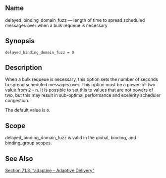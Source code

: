 <a name="conf.ref.delayed_binding_domain_fuzz"></a>
## Name

delayed_binding_domain_fuzz — length of time to spread scheduled messages over when a bulk requeue is necessary

## Synopsis

`delayed_binding_domain_fuzz = 0`

<a name="idp24244336"></a>
## Description

When a bulk requeue is necessary, this option sets the number of seconds to spread scheduled messages over. This option must be a power-of-two value from 2 - n. It is possible to set this to values that are not powers of two, but this may result in sub-optimal performance and ecelerity scheduler congestion.

The default value is `0`.

<a name="idp24247376"></a>
## Scope

delayed_binding_domain_fuzz is valid in the global, binding, and binding_group scopes.

<a name="idp24249264"></a>
## See Also

[Section 71.3, “adaptive – Adaptive Delivery”](modules.adaptive.php "71.3. adaptive – Adaptive Delivery")
